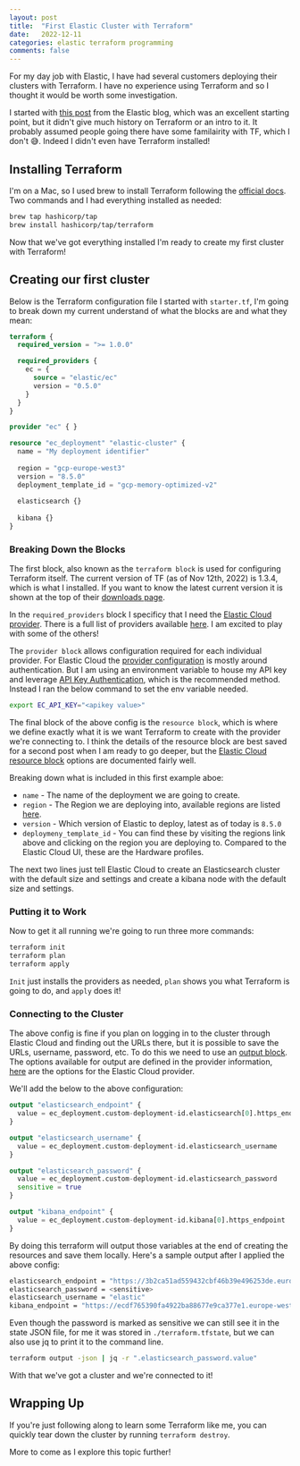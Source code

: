 ```yaml
---
layout: post
title:  "First Elastic Cluster with Terraform"
date:   2022-12-11
categories: elastic terraform programming
comments: false
---
```


For my day job with Elastic, I have had several customers deploying their clusters with Terraform. I have no experience using Terraform and so I thought it would be worth some investigation.

<!--more-->

I started with [this post](https://www.elastic.co/blog/using-terraform-with-elastic-cloud) from the Elastic blog, which was an excellent starting point, but it didn't give much history on Terraform or an intro to it. It probably assumed people going there have some familairity with TF, which I don't 😅. Indeed I didn't even have Terraform installed!

## Installing Terraform

I'm on a Mac, so I used brew to install Terraform following the [official docs](https://developer.hashicorp.com/terraform/downloads). Two commands and I had everything installed as needed:

```sh
brew tap hashicorp/tap
brew install hashicorp/tap/terraform
```

Now that we've got everything installed I'm ready to create my first cluster with Terraform!

## Creating our first cluster

Below is the Terraform configuration file I started with `starter.tf`, I'm going to break down my current understand of what the blocks are and what they mean:

```terraform
terraform {
  required_version = ">= 1.0.0"

  required_providers {
    ec = {
      source = "elastic/ec"
      version = "0.5.0"
    }
  }
}

provider "ec" { }

resource "ec_deployment" "elastic-cluster" {
  name = "My deployment identifier"
  
  region = "gcp-europe-west3"
  version = "8.5.0"
  deployment_template_id = "gcp-memory-optimized-v2"
  
  elasticsearch {}
  
  kibana {}
}
```

### Breaking Down the Blocks

The first block, also known as the `terraform block` is used for configuring Terraform itself. The current version of TF (as of Nov 12th, 2022) is 1.3.4, which is what I installed.  If you want to know the latest current version it is shown at the top of their [downloads page](https://developer.hashicorp.com/terraform/downloads).

In the `required_providers` block I specificy that I need the [Elastic Cloud provider](https://registry.terraform.io/providers/elastic/ec/latest/docs). There is a full list of providers available [here](https://registry.terraform.io/browse/providers). I am excited to play with some of the others!

The `provider block` allows configuration required for each individual provider. For Elastic Cloud the [provider configuration](https://registry.terraform.io/providers/elastic/ec/latest/docs#argument-reference) is mostly around authentication. But I am using an environment variable to house my API key and leverage [API Key Authentication](https://registry.terraform.io/providers/elastic/ec/latest/docs#api-key-authentication-recommended), which is the recommended method. Instead I ran the below command to set the env variable needed.

```sh
export EC_API_KEY="<apikey value>"
```

The final block of the above config is the `resource block`, which is where we define exactly what it is we want Terraform to create with the provider we're connecting to. I think the details of the resource block are best saved for a second post when I am ready to go deeper, but the [Elastic Cloud resource block](https://registry.terraform.io/providers/elastic/ec/latest/docs/resources/ec_deployment#basic) options are documented fairly well.

Breaking down what is included in this first example aboe:
 - `name` - The name of the deployment we are going to create.
 - `region` - The Region we are deploying into, available regions are listed [here](https://www.elastic.co/guide/en/cloud/current/ec-regions-templates-instances.html).
 - `version` - Which version of Elastic to deploy, latest as of today is `8.5.0`
 - `deploymeny_template_id` - You can find these by visiting the regions link above and clicking on the region you are deploying to. Compared to the Elastic Cloud UI, these are the Hardware profiles.

The next two lines just tell Elastic Cloud to create an Elasticsearch cluster with the default size and settings and create a kibana node with the default size and settings.

### Putting it to Work

Now to get it all running we're going to run three more commands:

```sh
terraform init
terraform plan
terraform apply
```

`Init` just installs the providers as needed, `plan` shows you what Terraform is going to do, and `apply` does it!

### Connecting to the Cluster

The above config is fine if you plan on logging in to the cluster through Elastic Cloud and finding out the URLs there, but it is possible to save the URLs, username, password, etc. To do this we need to use an [output block](https://developer.hashicorp.com/terraform/language/values/outputs). The options available for output are defined in the provider information, [here](https://registry.terraform.io/providers/elastic/ec/latest/docs/resources/ec_deployment#attributes-reference) are the options for the Elastic Cloud provider.

We'll add the below to the above configuration:

```terraform
output "elasticsearch_endpoint" {
  value = ec_deployment.custom-deployment-id.elasticsearch[0].https_endpoint
}

output "elasticsearch_username" {
  value = ec_deployment.custom-deployment-id.elasticsearch_username
}

output "elasticsearch_password" {
  value = ec_deployment.custom-deployment-id.elasticsearch_password
  sensitive = true
}

output "kibana_endpoint" {
  value = ec_deployment.custom-deployment-id.kibana[0].https_endpoint
}
```

By doing this terraform will output those variables at the end of creating the resources and save them locally. Here's a sample output after I applied the above config:

```sh
elasticsearch_endpoint = "https://3b2ca51ad559432cbf46b39e496253de.europe-west3.gcp.cloud.es.io:443"
elasticsearch_password = <sensitive>
elasticsearch_username = "elastic"
kibana_endpoint = "https://ecdf765390fa4922ba88677e9ca377e1.europe-west3.gcp.cloud.es.io:9243"
```

Even though the password is marked as sensitive we can still see it in the state JSON file, for me it was stored in `./terraform.tfstate`, but we can also use jq to print it to the command line.

```sh
terraform output -json | jq -r ".elasticsearch_password.value"
```
With that we've got a cluster and we're connected to it!

## Wrapping Up

If you're just following along to learn some Terraform like me, you can quickly tear down the cluster by running `terraform destroy`.

More to come as I explore this topic further!